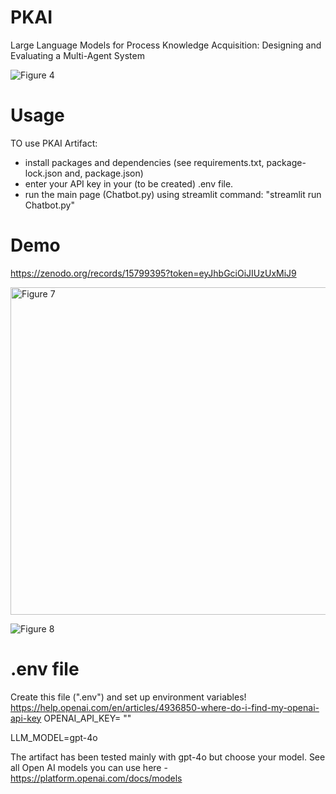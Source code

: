 # PKAI
Large Language Models for Process Knowledge Acquisition: Designing and Evaluating a Multi-Agent System

![Figure 4](https://github.com/user-attachments/assets/8774bb48-16a5-41e1-b73c-b086cf45d336)


# Usage
 TO use PKAI Artifact: 
   - install packages and dependencies (see requirements.txt, package-lock.json and, package.json)
   - enter your API key in your (to be created) .env file.
   - run the main page (Chatbot.py) using streamlit command: "streamlit run Chatbot.py"
 
# Demo
https://zenodo.org/records/15799395?token=eyJhbGciOiJIUzUxMiJ9

<img width="756" height="524" alt="Figure 7" src="https://github.com/user-attachments/assets/b99f99b7-4b83-4135-8c9e-d0a9d6357ae1" />

![Figure 8](https://github.com/user-attachments/assets/c213e908-93cf-44ec-83b5-898e2df942e1)


# .env file 
Create this file (".env") and set up environment variables!
https://help.openai.com/en/articles/4936850-where-do-i-find-my-openai-api-key
OPENAI_API_KEY= ""

LLM_MODEL=gpt-4o

The artifact has been tested mainly with gpt-4o but choose your model. See all Open AI models you can use here - https://platform.openai.com/docs/models

